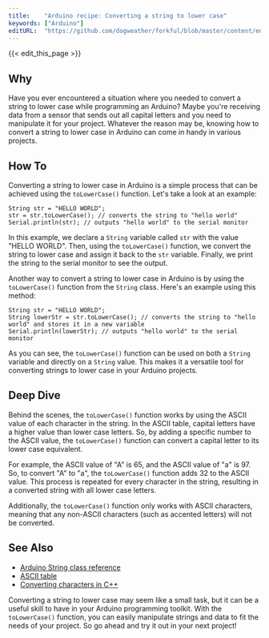 ```yaml
---
title:    "Arduino recipe: Converting a string to lower case"
keywords: ["Arduino"]
editURL:  "https://github.com/dogweather/forkful/blob/master/content/en/arduino/converting-a-string-to-lower-case.md"
---
```


{{< edit_this_page >}}

## Why

Have you ever encountered a situation where you needed to convert a string to lower case while programming an Arduino? Maybe you're receiving data from a sensor that sends out all capital letters and you need to manipulate it for your project. Whatever the reason may be, knowing how to convert a string to lower case in Arduino can come in handy in various projects.

## How To

Converting a string to lower case in Arduino is a simple process that can be achieved using the `toLowerCase()` function. Let's take a look at an example:

```Arduino
String str = "HELLO WORLD";
str = str.toLowerCase(); // converts the string to "hello world"
Serial.println(str); // outputs "hello world" to the serial monitor
```

In this example, we declare a `String` variable called `str` with the value "HELLO WORLD". Then, using the `toLowerCase()` function, we convert the string to lower case and assign it back to the `str` variable. Finally, we print the string to the serial monitor to see the output.

Another way to convert a string to lower case in Arduino is by using the `toLowerCase()` function from the `String` class. Here's an example using this method:

```Arduino
String str = "HELLO WORLD";
String lowerStr = str.toLowerCase(); // converts the string to "hello world" and stores it in a new variable
Serial.println(lowerStr); // outputs "hello world" to the serial monitor
```

As you can see, the `toLowerCase()` function can be used on both a `String` variable and directly on a `String` value. This makes it a versatile tool for converting strings to lower case in your Arduino projects.

## Deep Dive

Behind the scenes, the `toLowerCase()` function works by using the ASCII value of each character in the string. In the ASCII table, capital letters have a higher value than lower case letters. So, by adding a specific number to the ASCII value, the `toLowerCase()` function can convert a capital letter to its lower case equivalent.

For example, the ASCII value of "A" is 65, and the ASCII value of "a" is 97. So, to convert "A" to "a", the `toLowerCase()` function adds 32 to the ASCII value. This process is repeated for every character in the string, resulting in a converted string with all lower case letters.

Additionally, the `toLowerCase()` function only works with ASCII characters, meaning that any non-ASCII characters (such as accented letters) will not be converted.

## See Also

- [Arduino String class reference](https://www.arduino.cc/reference/en/language/variables/data-types/stringclass/)
- [ASCII table](https://www.ascii-code.com/)
- [Converting characters in C++](https://www.tutorialspoint.com/convert-rtn-to-lower-case-in-cplusplus)

Converting a string to lower case may seem like a small task, but it can be a useful skill to have in your Arduino programming toolkit. With the `toLowerCase()` function, you can easily manipulate strings and data to fit the needs of your project. So go ahead and try it out in your next project!